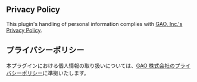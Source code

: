 ## Privacy Policy

This plugin's handling of personal information complies with [GAO, Inc.'s Privacy Policy](https://www.gao-ai.com/privacypolicy).

## プライバシーポリシー

本プラグインにおける個人情報の取り扱いについては、[GAO 株式会社のプライバシーポリシー](https://www.gao-ai.com/privacypolicy)に準拠いたします。